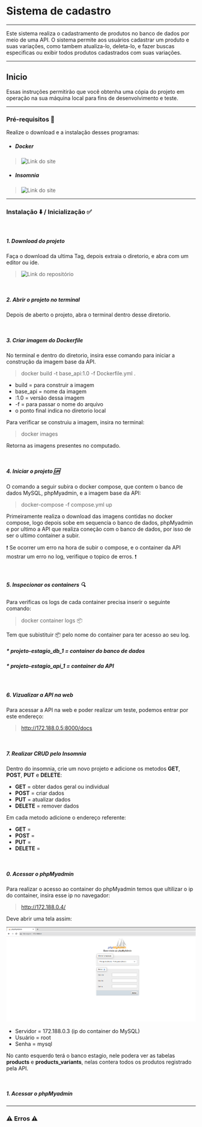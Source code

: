 # Sistema de cadastro

-----------------

Este sistema realiza o cadastramento de produtos no banco de dados por meio de uma API. O sistema permite aos usuários cadastrar um produto e suas variações, como tambem atualiza-lo, deleta-lo, e fazer buscas especificas ou exibir todos produtos cadastrados com suas variações.

-----------------

## Inicio

Essas instruções permitirão que você obtenha uma cópia do projeto em operação na sua máquina local para fins de desenvolvimento e teste.

-----------------

### Pré-requisitos 📝

Realize o download e a instalação desses programas:

- ##### Docker

> ![Link do site](https://docs.docker.com/engine/install/)

- ##### Insomnia
> ![Link do site](https://insomnia.rest/download)

-----------------

### Instalação ⬇️ / Inicialização ✅

<br>

##### 1. Download do projeto

Faça o download da ultima Tag, depois extraia o diretorio, e abra com um editor ou ide.

> ![Link do repositório](https://github.com/diogo-h-cost/Projeto-Estagio/tags)

<br>

##### 2. Abrir o projeto no terminal

Depois de aberto o projeto, abra o terminal dentro desse diretorio.

<br>

##### 3. Criar imagem do Dockerfile

No terminal e dentro do diretorio, insira esse comando para iniciar a construção da imagem base da API.

> docker build -t base_api:1.0 -f Dockerfile.yml .

* build = para construir a imagem
* base_api = nome da imagem
* :1.0 = versão dessa imagem
* -f = para passar o nome do arquivo
* o ponto final indica no diretorio local

Para verificar se construiu a imagem, insira no terminal:

> docker images

Retorna as imagens presentes no computado.

<br>

##### 4. Iniciar o projeto 🆙

O comando a seguir subira o docker compose, que contem o banco de dados MySQL, phpMyadmin, e a imagem base da API:

> docker-compose -f compose.yml up

Primeiramente realiza o download das imagens contidas no docker compose, logo depois sobe em sequencia o banco de dados, phpMyadmin e por ultimo a API que realiza coneção com o banco de dados, por isso de ser o ultimo container a subir.

❗️ Se ocorrer um erro na hora de subir o compose, e o container da API mostrar um erro no log, verifique o topico de erros. ❗️

<br>

##### 5. Inspecionar os containers 🔍
Para verificas os logs de cada container precisa inserir o seguinte comando:

> docker container logs 📦

Tem que subistituir 📦 pelo nome do container para ter acesso ao seu log.

##### * projeto-estagio_db_1 = container do banco de dados

##### * projeto-estagio_api_1 = container da API

<br>

##### 6. Vizualizar a API na web

Para acessar a API na web e poder realizar um teste, podemos entrar por este endereço:

> http://172.188.0.5:8000/docs



<br>


##### 7. Realizar CRUD pelo Insomnia

Dentro do insomnia, crie um novo projeto e adicione os metodos **GET**, **POST**, **PUT** e **DELETE**:

- **GET** = obter dados geral ou individual
- **POST** = criar dados 
- **PUT** = atualizar dados
- **DELETE** = remover dados

Em cada metodo adicione o endereço referente:

- **GET** = 
- **POST** = 
- **PUT** = 
- **DELETE** = 







<br>

##### 0. Acessar o phpMyadmin

Para realizar o acesso ao container do phpMyadmin temos que ultilizar o ip do container, insira esse ip no navegador:

> http://172.188.0.4/


Deve abrir uma tela assim:

![phpMyadmin home](Readme/home_phpmyadmin.png)

- Servidor = 172.188.0.3 (ip do container do MySQL)
- Usuário = root
- Senha = mysql

No canto esquerdo terá o banco estagio, nele podera ver as tabelas **products** e **products_variants**, nelas contera todos os produtos registrado pela API.

<br>

##### 1. Acessar o phpMyadmin

-----------------

### ⚠️ Erros ⚠️